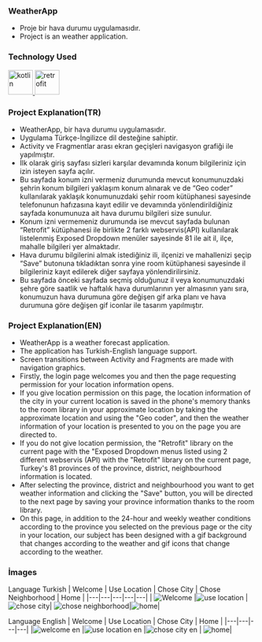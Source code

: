 
<h3 align="left">WeatherApp</h3>

* Proje bir hava durumu uygulamasıdır.
* Project is an weather application.

### Technology Used

<a href="https://kotlinlang.org" target="_blank" rel="noreferrer"> <img src="https://www.vectorlogo.zone/logos/kotlinlang/kotlinlang-icon.svg" alt="kotlin" width="50" height="50"/>   </a> 
<a href="https://square.github.io/retrofit" target="_blank" rel="noreferrer"> <img src="https://github.com/eserali/WeatherApp/assets/157403007/1ed49e5a-259b-4d98-8f8b-55f92b20d316" alt="retrofit" width="50" height="50"/> </a>

### Project Explanation(TR)

* WeatherApp, bir hava durumu uygulamasıdır. 
* Uygulama Türkçe-İngilizce dil desteğine sahiptir.
* Activity ve Fragmentlar arası ekran geçişleri navigasyon grafiği ile yapılmıştır.
* İlk olarak giriş sayfası sizleri karşılar devamında konum bilgileriniz için izin isteyen sayfa açılır.
* Bu sayfada konum izni vermeniz durumunda mevcut konumunuzdaki şehrin konum bilgileri yaklaşım konum alınarak ve de “Geo coder” kullanılarak yaklaşık konumunuzdaki
  şehir room kütüphanesi sayesinde telefonunun hafızasına kayıt edilir ve devamında yönlendirildiğiniz sayfada konumunuza ait hava durumu bilgileri size sunulur.
* Konum izni vermemeniz durumunda ise mevcut sayfada bulunan “Retrofit” kütüphanesi ile birlikte 2 farklı webservis(API) kullanılarak listelenmiş
  Exposed Dropdown menüler sayesinde 81 ile ait il, ilçe, mahalle bilgileri yer almaktadır.
* Hava durumu bilgilerini almak istediğiniz ili, ilçenizi ve mahallenizi şeçip “Save” butonuna tıkladıktan sonra yine room kütüphanesi sayesinde il
  bilgileriniz kayıt edilerek diğer sayfaya yönlendirilirsiniz.
* Bu sayfada önceki sayfada seçmiş olduğunuz il veya konumunuzdaki şehre göre saatlik ve haftalık hava durumlarının yer almasının yanı sıra,
  konumuzun hava durumuna göre değişen gif arka planı ve hava durumuna göre değişen gif iconlar ile tasarım yapılmıştır.

### Project Explanation(EN)

* WeatherApp is a weather forecast application.
* The application has Turkish-English language support.
* Screen transitions between Activity and Fragments are made with navigation graphics.
* Firstly, the login page welcomes you and then the page requesting permission for your location information opens.
* If you give location permission on this page, the location information of the city in your current location is saved in the phone's memory thanks
  to the room library in your approximate location by taking the approximate location and using the "Geo coder",
  and then the weather information of your location is presented to you on the page you are directed to.
* If you do not give location permission, the "Retrofit" library on the current page with the "Exposed Dropdown menus listed
  using 2 different webservis (API) with the "Retrofit" library on the current page, Turkey's 81 provinces of the province, district, neighbourhood
  information is located.
* After selecting the province, district and neighbourhood you want to get weather information and clicking the "Save" button,
  you will be directed to the next page by saving your province information thanks to the room library.
* On this page, in addition to the 24-hour and weekly weather conditions according to the province you selected on the previous page or the city in your location,
  our subject has been designed with a gif background that changes according to the weather and gif icons that change according to the weather.

### İmages
Language Turkish
| Welcome  | Use Location  | Chose City  | Chose Neighborhood  | Home  |
|---|---|---|---|---|
| ![Welcome](https://github.com/eserali/WeatherApp/assets/157403007/aba5e734-344e-4b07-9513-1273da9957bb) |![use location](https://github.com/eserali/WeatherApp/assets/157403007/00c61b19-9d31-4819-98b5-b9c3f41e4dbd) | ![chose city](https://github.com/eserali/WeatherApp/assets/157403007/9a02b4fb-16e1-4b12-b900-c22228323094)| ![chose neighborhood](https://github.com/eserali/WeatherApp/assets/157403007/d078956f-447a-4e73-9c30-ccef8e4beadc)|![home](https://github.com/eserali/WeatherApp/assets/157403007/08272bf3-7220-41e9-bbe7-7769ed683c6a)|

Language English
| Welcome  | Use Location  | Chose City  |  Home  |
|---|---|---|---|
|![welcome en](https://github.com/eserali/WeatherApp/assets/157403007/d7f0e9e2-4eb8-434d-87f1-4f4abd2b6ca2) |![use location en](https://github.com/eserali/WeatherApp/assets/157403007/e29c232a-cfaf-4a88-a0d6-330063d367df) |![chose city en](https://github.com/eserali/WeatherApp/assets/157403007/6fc390d0-2785-4983-8319-f533325dbfbf) | ![home](https://github.com/eserali/WeatherApp/assets/157403007/2f7afc69-4553-40ff-85fc-2e7781b73abc)|
